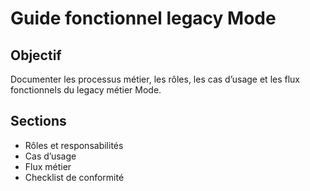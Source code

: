 # Guide fonctionnel legacy Mode

## Objectif
Documenter les processus métier, les rôles, les cas d’usage et les flux fonctionnels du legacy métier Mode.

## Sections
- Rôles et responsabilités
- Cas d’usage
- Flux métier
- Checklist de conformité
